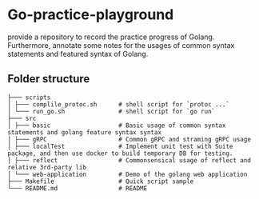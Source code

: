 # Go-practice-playground

provide a repository to record the practice progress of Golang. Furthermore, annotate some notes for the usages of common syntax statements and featured syntax of Golang.

## Folder structure

``` text
├─── scripts
│ ├─── complile_protoc.sh      # shell script for `protoc ...`
│ └─── run_go.sh               # shell script for `go run`
├─── src
│ ├─── basic                   # Basic usage of common syntax statements and golang feature syntax syntax
│ ├─── gRPC                    # Common gRPC and straming gRPC usage
│ ├─── localTest               # Implement unit test with Suite package, and then use docker to build temporary DB for testing.
│ ├─── reflect                 # Commonsensical usage of reflect and relative 3rd-party lib
│ └─── web-application         # Demo of the golang web application
├─── Makefile                  # Quick script sample
└─── README.md                 # README
```